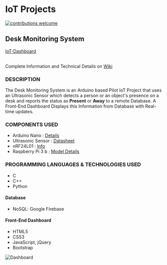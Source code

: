 
# IoT Projects
[![contributions welcome](https://img.shields.io/badge/contributions-welcome-brightgreen.svg?style=flat)](#)

## Desk Monitoring System 
[IoT-Dashboard](https://ajayk800.github.io/IoTDashboard/) <br><br>

Complete Information and Technical Details on [Wiki](https://github.com/ajayk800/IoT/wiki)

### DESCRIPTION 
The Desk Monitoring System is an Arduino based Pilot IoT Project that uses an Ultrasonic Sensor which detects a person or an object's presence on a desk and reports the status as **Present** or **Away** to a remote Database. 
A Front-End Dashboard Displays this Information from Database with Real-time updates.

### COMPONENTS USED  
- Arduino Nano  : [Details](https://www.arduino.cc/en/Main/ArduinoBoardNano)		
- Ultrasonic Sensor	: [Datasheet](http://www.electroschematics.com/8902/hc-sr04-datasheet/)				
- nRF24L01 : [Info](https://arduino-info.wikispaces.com/Nrf24L01-2.4GHz-HowTo)						
- Raspberry Pi 3 b : [Model Details](https://www.raspberrypi.org/products/raspberry-pi-3-model-b/)	

### PROGRAMMING LANGUAGES & TECHNOLOGIES USED
- C			
- C++		    
- Python		
#### Database
- NoSQL: Google Firebase
#### Front-End Dashboard
- HTML5		
- CSS3		
- JavaScript, jQuery	
- Bootstrap

![Dashboard](https://raw.github.com/ajayk800/IoT/master/screenshots/IoT_Dashboard.png)
